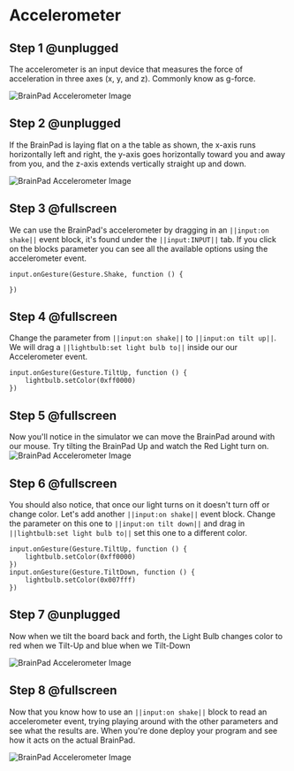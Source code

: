 # Accelerometer

## Step 1 @unplugged
The accelerometer is an input device that measures the force of acceleration in three axes (x, y, and z). Commonly know as g-force. 

![BrainPad Accelerometer Image](/static/images/accelerometer.jpg)

## Step 2 @unplugged
If the BrainPad is laying flat on a the table as shown, the x-axis runs horizontally left and right, the y-axis goes horizontally toward you and away from you, and the z-axis extends vertically straight up and down.

![BrainPad Accelerometer Image](/static/images/axis.jpg)

## Step 3 @fullscreen
We can use the BrainPad's accelerometer by dragging in an ``||input:on shake||`` event block, it's found under the ``||input:INPUT||`` tab. If you click on the blocks parameter you can see all the available options using the accelerometer event. 

```blocks
input.onGesture(Gesture.Shake, function () {
	
})    
```

## Step 4 @fullscreen
Change the parameter from ``||input:on shake||`` to ``||input:on tilt up||``. We will drag a ``||lightbulb:set light bulb to||`` inside our our Accelerometer event. 

```blocks
input.onGesture(Gesture.TiltUp, function () {
    lightbulb.setColor(0xff0000)
})
```

## Step 5 @fullscreen
Now you'll notice in the simulator we can move the BrainPad around with our mouse. Try tilting the BrainPad Up and watch the Red Light turn on. 
![BrainPad Accelerometer Image](/static/images/accel_sim_demo.gif)

## Step 6 @fullscreen
You should also notice, that once our light turns on it doesn't turn off or change color. Let's add another ``||input:on shake||`` event block. Change the parameter on this one to ``||input:on tilt down||`` and drag in ``||lightbulb:set light bulb to||`` set this one to a different color. 

```blocks
input.onGesture(Gesture.TiltUp, function () {
    lightbulb.setColor(0xff0000)
})
input.onGesture(Gesture.TiltDown, function () {
    lightbulb.setColor(0x007fff)
})
```

## Step 7 @unplugged
Now when we tilt the board back and forth, the Light Bulb changes color to red when we Tilt-Up and blue when we Tilt-Down

![BrainPad Accelerometer Image](/static/images/accel_lightbulb.gif)

## Step 8 @fullscreen
Now that you know how to use an ``||input:on shake||`` block to read an accelerometer event, trying playing around with the other parameters and see what the results are. When you're done deploy your program and see how it acts on the actual BrainPad. 

![BrainPad Accelerometer Image](/static/images/accelerometer.jpg)